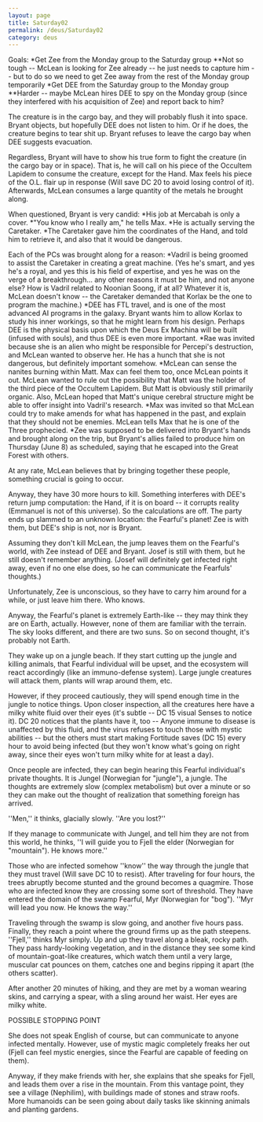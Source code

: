 ```yaml
---
layout: page
title: Saturday02
permalink: /deus/Saturday02
category: deus
---
```

Goals:
*Get Zee from the Monday group to the Saturday group
**Not so tough -- McLean is looking for Zee already -- he just needs to capture him -- but to do so we need to get Zee away from the rest of the Monday group temporarily
*Get DEE from the Saturday group to the Monday group
**Harder -- maybe McLean hires DEE to spy on the Monday group (since they interfered with his acquisition of Zee) and report back to him?

The creature is in the cargo bay, and they will probably flush it into space. Bryant objects, but hopefully DEE does not listen to him. Or if he does, the creature begins to tear shit up. Bryant refuses to leave the cargo bay when DEE suggests evacuation.

Regardless, Bryant will have to show his true form to fight the creature (in the cargo bay or in space). That is, he will call on his piece of the Occultem Lapidem to consume the creature, except for the Hand. Max feels his piece of the O.L. flair up in response (Will save DC 20 to avoid losing control of it). Afterwards, McLean consumes a large quantity of the metals he brought along.

When questioned, Bryant is very candid:
*His job at Mercabah is only a cover.
*&quot;You know who I really am,&quot; he tells Max.
*He is actually serving the Caretaker.
*The Caretaker gave him the coordinates of the Hand, and told him to retrieve it, and also that it would be dangerous.

Each of the PCs was brought along for a reason:
*Vadril is being groomed to assist the Caretaker in creating a great machine. (Yes he's smart, and yes he's a royal, and yes this is his field of expertise, and yes he was on the verge of a breakthrough... any other reasons it must be him, and not anyone else? How is Vadril related to Noonian Soong, if at all? Whatever it is, McLean doesn't know -- the Caretaker demanded that Korlax be the one to program the machine.)
*DEE has FTL travel, and is one of the most advanced AI programs in the galaxy. Bryant wants him to allow Korlax to study his inner workings, so that he might learn from his design. Perhaps DEE is the physical basis upon which the Deus Ex Machina will be built (infused with souls), and thus DEE is even more important.
*Rae was invited because she is an alien who might be responsible for Percepi's destruction, and McLean wanted to observe her. He has a hunch that she is not dangerous, but definitely important somehow.
*McLean can sense the nanites burning within Matt. Max can feel them too, once McLean points it out. McLean wanted to rule out the possibility that Matt was the holder of the third piece of the Occultem Lapidem. But Matt is obviously still primarily organic. Also, McLean hoped that Matt's unique cerebral structure might be able to offer insight into Vadril's research.
*Max was invited so that McLean could try to make amends for what has happened in the past, and explain that they should not be enemies. McLean tells Max that he is one of the Three prophecied.
*Zee was supposed to be delivered into Bryant's hands and brought along on the trip, but Bryant's allies failed to produce him on Thursday (June 8) as scheduled, saying that he escaped into the Great Forest with others.

At any rate, McLean believes that by bringing together these people, something crucial is going to occur.

Anyway, they have 30 more hours to kill. Something interferes with DEE's return jump computation: the Hand, if it is on board -- it corrupts reality (Emmanuel is not of this universe). So the calculations are off. The party ends up slammed to an unknown location: the Fearful's planet! Zee is with them, but DEE's ship is not, nor is Bryant.

Assuming they don't kill McLean, the jump leaves them on the Fearful's world, with Zee instead of DEE and Bryant. Josef is still with them, but he still doesn't remember anything. (Josef will definitely get infected right away, even if no one else does, so he can communicate the Fearfuls' thoughts.)

Unfortunately, Zee is unconscious, so they have to carry him around for a while, or just leave him there. Who knows.

Anyway, the Fearful's planet is extremely Earth-like -- they may think they are on Earth, actually. However, none of them are familiar with the terrain. The sky looks different, and there are two suns. So on second thought, it's probably not Earth.

They wake up on a jungle beach. If they start cutting up the jungle and killing animals, that Fearful individual will be upset, and the ecosystem will react accordingly (like an immuno-defense system). Large jungle creatures will attack them, plants will wrap around them, etc.

However, if they proceed cautiously, they will spend enough time in the jungle to notice things. Upon closer inspection, all the creatures here have a milky white fluid over their eyes (it's subtle -- DC 15 visual Senses to notice it). DC 20 notices that the plants have it, too -- Anyone immune to disease is unaffected by this fluid, and the virus refuses to touch those with mystic abilities -- but the others must start making Fortitude saves (DC 15) every hour to avoid being infected (but they won't know what's going on right away, since their eyes won't turn milky white for at least a day).

Once people are infected, they can begin hearing this Fearful individual's private thoughts. It is Jungel (Norwegian for &quot;jungle&quot;), a jungle. The thoughts are extremely slow (complex metabolism) but over a minute or so they can make out the thought of realization that something foreign has arrived.

''Men,'' it thinks, glacially slowly. ''Are you lost?''

If they manage to communicate with Jungel, and tell him they are not from this world, he thinks, ''I will guide you to Fjell the elder (Norwegian for &quot;mountain&quot;). He knows more.''

Those who are infected somehow ''know'' the way through the jungle that they must travel (Will save DC 10 to resist). After traveling for four hours, the trees abruptly become stunted and the ground becomes a quagmire. Those who are infected know they are crossing some sort of threshold. They have entered the domain of the swamp Fearful, Myr (Norwegian for &quot;bog&quot;). ''Myr will lead you now. He knows the way.''

Traveling through the swamp is slow going, and another five hours pass. Finally, they reach a point where the ground firms up as the path steepens. ''Fjell,'' thinks Myr simply. Up and up they travel along a bleak, rocky path. They pass hardy-looking vegetation, and in the distance they see some kind of mountain-goat-like creatures, which watch them until a very large, muscular cat pounces on them, catches one and begins ripping it apart (the others scatter).

After another 20 minutes of hiking, and they are met by a woman wearing skins, and carrying a spear, with a sling around her waist. Her eyes are milky white.

POSSIBLE STOPPING POINT

She does not speak English of course, but can communicate to anyone infected mentally. However, use of mystic magic completely freaks her out (Fjell can feel mystic energies, since the Fearful are capable of feeding on them).

Anyway, if they make friends with her, she explains that she speaks for Fjell, and leads them over a rise in the mountain. From this vantage point, they see a village (Nephilim), with buildings made of stones and straw roofs. More humanoids can be seen going about daily tasks like skinning animals and planting gardens.
